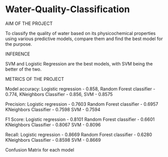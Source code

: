 # Water-Quality-Classification

AIM OF THE PROJECT

To classify the quality of water based on its physicochemical properties using various predictive models, compare them and find the best model for the purpose.

INFERENCE

SVM and Logistic Regression are the best models, with SVM being the better of the two.

METRICS OF THE PROJECT

Model accuracy: 
Logistic regression - 0.858,
Random Forest classifier - 0.774,
KNeighbors Classifier - 0.856,
SVM - 0.8575

Precision:
Logistic regression - 0.7603
Random Forest classifier - 0.6957
KNeighbors Classifier - 0.7598
SVM - 0.7594

F1 Score:
Logistic regression - 0.8101
Random Forest classifier - 0.6601
KNeighbors Classifier - 0.8067
SVM - 0.8096

Recall:
Logistic regression - 0.8669
Random Forest classifier - 0.6280
KNeighbors Classifier - 0.8598
SVM - 0.8669

Confusion Matrix for each model
